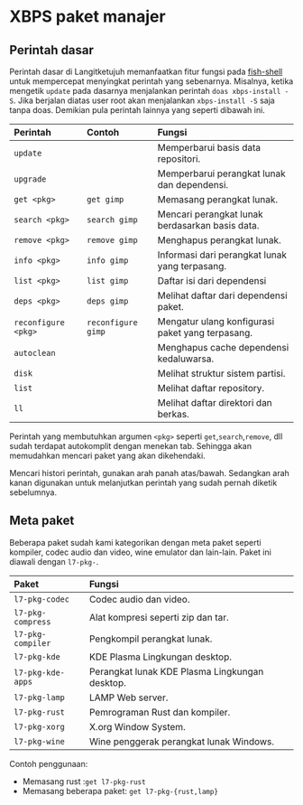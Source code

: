 # XBPS paket manajer

## Perintah dasar

Perintah dasar di Langitketujuh memanfaatkan fitur fungsi pada [fish-shell](../shell/fish.md) untuk mempercepat menyingkat perintah yang sebenarnya. Misalnya, ketika mengetik `update` pada dasarnya menjalankan perintah `doas xbps-install -S`. Jika berjalan diatas user root akan menjalankan `xbps-install -S` saja tanpa doas. Demikian pula perintah lainnya yang seperti dibawah ini.

| Perintah              | Contoh                | Fungsi                                          |
| :-------------------- | :-------------------- | :---------------------------------------------- |
| `update`              |                       | Memperbarui basis data repositori.              |
| `upgrade`             |                       | Memperbarui perangkat lunak dan dependensi.     |
| `get <pkg>`           | `get gimp`            | Memasang perangkat lunak.                       |
| `search <pkg>`        | `search gimp`         | Mencari perangkat lunak berdasarkan basis data. |
| `remove <pkg>`        | `remove gimp`         | Menghapus perangkat lunak.                      |
| `info <pkg>`          | `info gimp`           | Informasi dari perangkat lunak yang terpasang.  |
| `list <pkg>`          | `list gimp`           | Daftar isi dari dependensi                      |
| `deps <pkg>`          | `deps gimp`           | Melihat daftar dari dependensi paket.           |
| `reconfigure <pkg>`   | `reconfigure gimp`    | Mengatur ulang konfigurasi paket yang terpasang.|
| `autoclean`           |                       | Menghapus cache dependensi kedaluwarsa.         |
| `disk`                |                       | Melihat struktur sistem partisi.                |
| `list    `            |                       | Melihat daftar repository.                      |
| `ll`                  |                       | Melihat daftar direktori dan berkas.            |

Perintah yang membutuhkan argumen `<pkg>` seperti `get`,`search`,`remove`, dll sudah terdapat autokomplit dengan menekan tab. Sehingga akan memudahkan mencari paket yang akan dikehendaki.

Mencari histori perintah, gunakan arah panah atas/bawah. Sedangkan arah kanan digunakan untuk melanjutkan perintah yang sudah pernah diketik sebelumnya.

## Meta paket

Beberapa paket sudah kami kategorikan dengan meta paket seperti kompiler, codec audio dan video, wine emulator dan lain-lain. Paket ini diawali dengan `l7-pkg-`.

| Paket             | Fungsi                                         |
| :---------------- | :--------------------------------------------- |
| `l7-pkg-codec`    | Codec audio dan video.                         |
| `l7-pkg-compress` | Alat kompresi seperti zip dan tar.             |
| `l7-pkg-compiler` | Pengkompil perangkat lunak.                    |
| `l7-pkg-kde`      | KDE Plasma Lingkungan desktop.                 |
| `l7-pkg-kde-apps` | Perangkat lunak KDE Plasma Lingkungan desktop. |
| `l7-pkg-lamp`     | LAMP Web server.                               |
| `l7-pkg-rust`     | Pemrograman Rust dan kompiler.                 |
| `l7-pkg-xorg`     | X.org Window System.                           |
| `l7-pkg-wine`     | Wine penggerak perangkat lunak Windows.        |

Contoh penggunaan:
- Memasang rust :`get l7-pkg-rust`
- Memasang beberapa paket: `get l7-pkg-{rust,lamp}`
